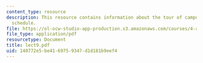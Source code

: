 ```yaml
---
content_type: resource
description: This resource contains information about the tour of campus art and tour
  schedule.
file: https://ol-ocw-studio-app-production.s3.amazonaws.com/courses/4-a21-stories-without-words-photographing-the-first-year-fall-2006/140772e5be4169759347d1d181b9eef4_lect9.pdf
file_type: application/pdf
resourcetype: Document
title: lect9.pdf
uid: 140772e5-be41-6975-9347-d1d181b9eef4
---
```

